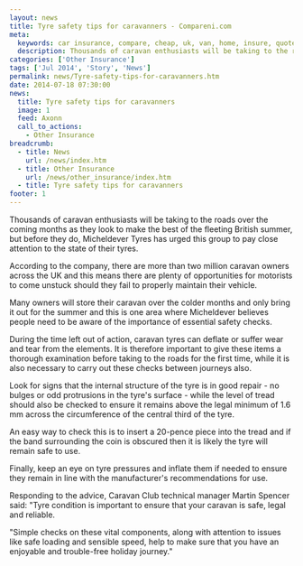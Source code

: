 ```yaml
---
layout: news
title: Tyre safety tips for caravanners - Compareni.com
meta:
  keywords: car insurance, compare, cheap, uk, van, home, insure, quotes, online, comparison, bike, loans, life
  description: Thousands of caravan enthusiasts will be taking to the roads over the coming months as they look to make the best of the fleeting British summer, but before they do, Micheldever Tyres has urged this group to pay close attention to the state of their tyres
categories: ['Other Insurance']
tags: ['Jul 2014', 'Story', 'News']
permalink: news/Tyre-safety-tips-for-caravanners.htm
date: 2014-07-18 07:30:00
news:
  title: Tyre safety tips for caravanners
  image: 1
  feed: Axonn
  call_to_actions:
    - Other Insurance
breadcrumb:
  - title: News
    url: /news/index.htm
  - title: Other Insurance
    url: /news/other_insurance/index.htm
  - title: Tyre safety tips for caravanners
footer: 1
---
```


Thousands of caravan enthusiasts will be taking to the roads over the coming months as they look to make the best of the fleeting British summer, but before they do, Micheldever Tyres has urged this group to pay close attention to the state of their tyres.

According to the company, there are more than two million caravan owners across the UK and this means there are plenty of opportunities for motorists to come unstuck should they fail to properly maintain their vehicle.

Many owners will store their caravan over the colder months and only bring it out for the summer and this is one area where Micheldever believes people need to be aware of the importance of essential safety checks.

During the time left out of action, caravan tyres can deflate or suffer wear and tear from the elements. It is therefore important to give these items a thorough examination before taking to the roads for the first time, while it is also necessary to carry out these checks between journeys also.

Look for signs that the internal structure of the tyre is in good repair - no bulges or odd protrusions in the tyre&#39;s surface - while the level of tread should also be checked to ensure it remains above the legal minimum of 1.6 mm across the circumference of the central third of the tyre.

An easy way to check this is to insert a 20-pence piece into the tread and if the band surrounding the coin is obscured then it is likely the tyre will remain safe to use.

Finally, keep an eye on tyre pressures and inflate them if needed to ensure they remain in line with the manufacturer&#39;s recommendations for use.

Responding to the advice, Caravan Club technical manager Martin Spencer said: &quot;Tyre condition is important to ensure that your caravan is safe, legal and reliable.

&quot;Simple checks on these vital components, along with attention to issues like safe loading and sensible speed, help to make sure that you have an enjoyable and trouble-free holiday journey.&quot;
